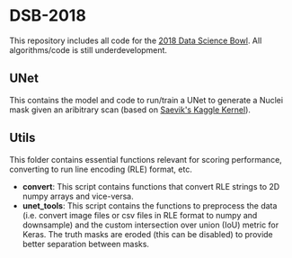 # DSB-2018

This repository includes all code for the [2018 Data Science Bowl](https://www.kaggle.com/c/data-science-bowl-2018). All algorithms/code is still underdevelopment.

## UNet
This contains the model and code to run/train a UNet to generate a Nuclei mask given an aribitrary scan (based on [Saevik's Kaggle Kernel](https://www.kaggle.com/keegil/keras-u-net-starter-lb-0-277)).

## Utils
This folder contains essential functions relevant for scoring performance, converting to run line encoding (RLE) format, etc.
* **convert**: This script contains functions that convert RLE strings to 2D numpy arrays and vice-versa.
* **unet_tools**: This script contains the functions to preprocess the data (i.e. convert image files or csv files in RLE format to numpy and downsample) and the custom intersection over union (IoU) metric for Keras. The truth masks are eroded (this can be disabled) to provide better separation between masks.

